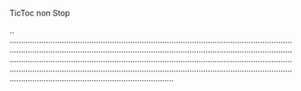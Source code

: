 TicToc non Stop

..
........................................................................................................................................................................................................................................................................................................................................................................................................................................................................................................................................................................................